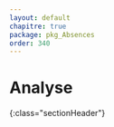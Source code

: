 ```yaml
---
layout: default
chapitre: true
package: pkg_Absences
order: 340
---
```


# Analyse
{:class="sectionHeader"}

<!-- new slide -->